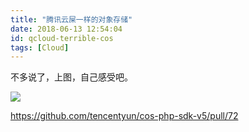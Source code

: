 ```yaml
---
title: "腾讯云屎一样的对象存储"
date: 2018-06-13 12:54:04
id: qcloud-terrible-cos
tags: [Cloud]
---
```


不多说了，上图，自己感受吧。

![](/resources/legacy/5b2098f922a83.jpg)

<https://github.com/tencentyun/cos-php-sdk-v5/pull/72>
